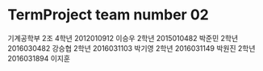 # TermProject team number 02
기계공학부 2조
4학년 2012010912 이승우
2학년 2015010482 박준민
2학년 2016030482 강승협
2학년 2016031103 박기영
2학년 2016031149 박원진
2학년 2016031894 이지훈

